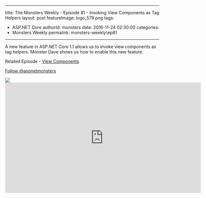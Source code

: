 
---
title: The Monsters Weekly - Episode 81 -  Invoking View Components as Tag Helpers
layout: post
featureImage: logo_579.png
tags: 
  - ASP.NET Core
authorId: monsters
date: 2016-11-24 02:30:00
categories:
  - Monsters Weekly
permalink: monsters-weekly\ep81
---

<p>A new feature in ASP.NET Core 1.1 allows us to invoke view components as tag helpers. Monster Dave shows us how to enable this new feature.</p><p>Related Episode - <a href="https://channel9.msdn.com/Series/aspnetmonsters/Episode-24-View-Components-in-ASPNET-MVC-Core">View Components</a></p><p><a class="twitter-follow-button" href="https://twitter.com/aspnetmonsters">Follow @aspnetmonsters</a></p> <img src="http://m.webtrends.com/dcs1wotjh10000w0irc493s0e_6x1g/njs.gif?dcssip=channel9.msdn.com&dcsuri=https://s.ch9.ms/Series/aspnetmonsters/feed&WT.dl=0&WT.entryid=Entry:RSSView:9ebd669ff49748e5927ca6c60150f717">

<!--more-->
<iframe src='https://channel9.msdn.com/Series/aspnetmonsters/ASPNET-Monsters-81-Invoking-View-Components-as-Tag-Helpers/player' width='640' height='360' allowFullScreen frameBorder='0'></iframe>
